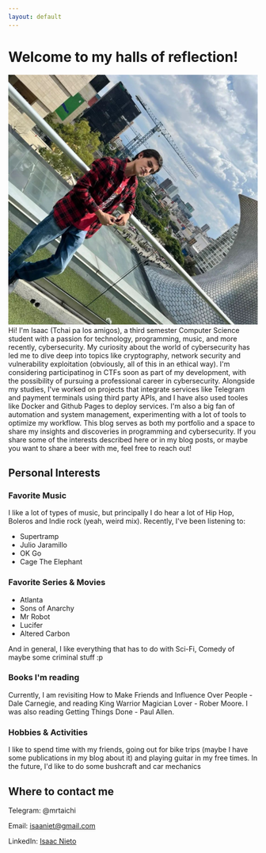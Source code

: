 ```yaml
---
layout: default
---
```

# Welcome to my halls of reflection!

![Yo](/assets/images/me.jpg)Hi! I'm Isaac (Tchai pa los amigos), a third semester Computer Science student with a passion for technology, programming, music, and more recently, cybersecurity. My curiosity about the world of cybersecurity has led me to dive deep into topics like cryptography, network security and vulnerability exploitation (obviously, all of this in an ethical way). I'm considering participatinog in CTFs soon as part of my development, with the possibility of pursuing a professional career in cybersecurity.
Alongside my studies, I've worked on projects that integrate services like Telegram and payment terminals using third party APIs, and I have also used tooles like Docker and Github Pages to deploy services. I'm also a big fan of automation and system management, experimenting with a lot of tools to optimize my workflow.
This blog serves as both my portfolio and a space to share my insights and discoveries in programming and cybersecurity. If you share some of the interests described here or in my blog posts, or maybe you want to share a beer with me, feel free to reach out!

## Personal Interests
### Favorite Music
I like a lot of types of music, but principally I do hear a lot of Hip Hop, Boleros and Indie rock (yeah, weird mix).
Recently, I've been listening to:
 - Supertramp
 - Julio Jaramillo
 - OK Go
 - Cage The Elephant
 
### Favorite Series & Movies
 - Atlanta
 - Sons of Anarchy
 - Mr Robot
 - Lucifer
 - Altered Carbon
 
 And in general, I like everything that has to do with Sci-Fi, Comedy of maybe some criminal stuff :p

### Books I'm reading

Currently, I am revisiting How to Make Friends and Influence Over People - Dale Carnegie, and reading King Warrior Magician Lover - Rober Moore. I was also reading Getting Things Done - Paul Allen.

### Hobbies & Activities
I like to spend time with my friends, going out for bike trips (maybe I have some publications in my blog about it) and playing guitar in my free times. In the future, I'd like to do some bushcraft and car mechanics 


## Where to contact me

Telegram: @mrtaichi

Email: isaaniet@gmail.com

LinkedIn: [Isaac Nieto](https://www.linkedin.com/in/isaac-julian-nieto-gallegos-79261a243/)

